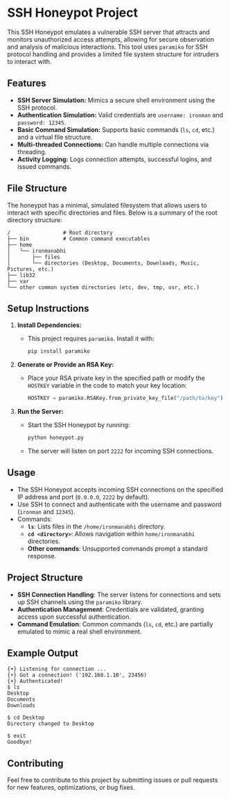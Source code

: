 # SSH Honeypot Project

This SSH Honeypot emulates a vulnerable SSH server that attracts and monitors unauthorized access attempts, allowing for secure observation and analysis of malicious interactions. This tool uses `paramiko` for SSH protocol handling and provides a limited file system structure for intruders to interact with.

## Features

- **SSH Server Simulation:** Mimics a secure shell environment using the SSH protocol.
- **Authentication Simulation:** Valid credentials are `username: ironman` and `password: 12345`.
- **Basic Command Simulation:** Supports basic commands (`ls`, `cd`, etc.) and a virtual file structure.
- **Multi-threaded Connections:** Can handle multiple connections via threading.
- **Activity Logging:** Logs connection attempts, successful logins, and issued commands.

## File Structure

The honeypot has a minimal, simulated filesystem that allows users to interact with specific directories and files. Below is a summary of the root directory structure:
```plaintext
/                 # Root directory
├── bin           # Common command executables
├── home
│   └── ironmanabhi
│       ├── files 
│       └── directories (Desktop, Documents, Downloads, Music, Pictures, etc.)
├── lib32         
├── var           
└── other common system directories (etc, dev, tmp, usr, etc.)
```

## Setup Instructions

1. **Install Dependencies:**
   - This project requires `paramiko`. Install it with:
     ```bash
     pip install paramiko
     ```

2. **Generate or Provide an RSA Key:**
   - Place your RSA private key in the specified path or modify the `HOSTKEY` variable in the code to match your key location:
     ```python
     HOSTKEY = paramiko.RSAKey.from_private_key_file("/path/to/key")
     ```

3. **Run the Server:**
   - Start the SSH Honeypot by running:
     ```bash
     python honeypot.py
     ```
   - The server will listen on port `2222` for incoming SSH connections.

## Usage

- The SSH Honeypot accepts incoming SSH connections on the specified IP address and port (`0.0.0.0`, `2222` by default).
- Use SSH to connect and authenticate with the username and password (`ironman` and `12345`).
- Commands:
  - **`ls`**: Lists files in the `/home/ironmanabhi` directory.
  - **`cd <directory>`**: Allows navigation within `home/ironmanabhi` directories.
  - **Other commands**: Unsupported commands prompt a standard response.

## Project Structure

- **SSH Connection Handling**: The server listens for connections and sets up SSH channels using the `paramiko` library.
- **Authentication Management**: Credentials are validated, granting access upon successful authentication.
- **Command Emulation**: Common commands (`ls`, `cd`, etc.) are partially emulated to mimic a real shell environment.

## Example Output

```
{+} Listening for connection ...
{+} Got a connection! ('192.168.1.10', 23456)
{+} Authenticated!
$ ls
Desktop
Documents
Downloads

$ cd Desktop
Directory changed to Desktop

$ exit
Goodbye!
```

## Contributing

Feel free to contribute to this project by submitting issues or pull requests for new features, optimizations, or bug fixes.
